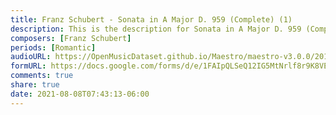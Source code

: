 ```yaml
---
title: Franz Schubert - Sonata in A Major D. 959 (Complete) (1)
description: This is the description for Sonata in A Major D. 959 (Complete) by Franz Schubert
composers: [Franz Schubert]
periods: [Romantic]
audioURL: https://OpenMusicDataset.github.io/Maestro/maestro-v3.0.0/2014/MIDI-UNPROCESSED_04-07-08-10-12-15-17_R2_2014_MID--AUDIO_08_R2_2014_wav.midi
formURL: https://docs.google.com/forms/d/e/1FAIpQLSeQ12IG5MtNrlf8r9K8VE0q8bwg1z8SyCaE_rQmGZh-nJ1P6w/viewform
comments: true
share: true
date: 2021-08-08T07:43:13-06:00
---
```

